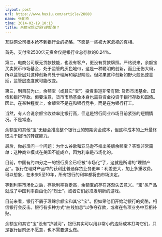 ```yaml
---
layout: post
url: https://www.huxiu.com/article/28080
name: 张化桥
time: 2014-02-19 10:13
title: 余额宝想动银行的奶酪？
---
```

互联网公司根本抢不到银行业的奶酪，下面是一些被大家忽视的真相。

首先，支付宝2500亿元资金仅是银行业总存款的0.24%。

第二，电商公司既无贷款技能，也没有客户，更没有贷款牌照。严格说来，余额宝买卖货币市场基金，处于监管的灰色地带，这是一种聪明的创新，而且无伤大局，所以监管层对这种创新尚处于理解和容忍阶段。但如果这种创新如野火般迅速蔓延，监管层态度就可能改变。

第三，到目前为止，余额宝（或其它"宝"）投资渠道非常有限: 货币市场基金、国债和银行存款。但要注意，货币市场基金本身也需将资金投资于银行存款和国债。因此，在某种程度上，余额宝不是在和银行竞争，而是在为银行打工。

当然，有人会说余额宝收益率比银行高，但这是银行同业市场目前紧张的短期情况。不是常态。

余额宝和其他“宝”无疑会推高整个银行业的短期资金成本，但这种成本的上升最终取决于银行的转嫁能力。

最后，你必须问一个问题：为什么谷歌和亚马逊不推出美版余额宝？答案非常简单：这种商业模式在美国不能成立，因为利率是市场化的。

目前，中国有约四分之一的银行资金已经被“市场化”了，这就是所谓的“理财产品”。银行在理财产品中的获利比普通存贷业务更丰：利差更大，加上多重收费。可以想象，在未来5至10年，所有银行的利率都将由市场决定。

等到利率市场化之后，存款利率将走高，余额宝的存在逐渐失去意义。“宝”类产品就成了中国利率自由化的“烈士”。或者它们必须发明新的游戏。

目前来看，银行不屑于理睬余额宝和其它"宝"。但如果他们开始动银行的奶酪，相信银行会反击。银行有多种方式“曲线加息”以争夺存款，或者在各项业务中互相补贴。

余额宝和其它"宝"没有“护城河”，银行其实可以用非常小的边际成本打垮它们，只是银行目前还不愿意，也不需要这么做。

